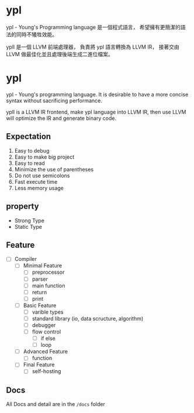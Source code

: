 # ypl

ypl - Young's Programming language 是一個程式語言，
希望擁有更簡潔的語法的同時不犧牲效能。

ypll 是一個 LLVM 前端處理器，
負責將 ypl 語言轉換為 LLVM IR，
接著交由 LLVM 做最佳化並且處理後端生成二進位檔案。

# ypl

ypl - Young's programming language.
It is desirable to have a more concise syntax without sacrificing performance.

ypll is a LLVM IR frontend,
make ypl language into LLVM IR,
then use LLVM will optimize the IR and generate binary code.

## Expectation

1. Easy to debug
2. Easy to make big project
3. Easy to read
4. Minimize the use of parentheses
5. Do not use semicolons
6. Fast execute time
7. Less memory usage

## property

- Strong Type
- Static Type

## Feature

- [ ] Compiler
    - [ ] Minimal Feature
        - [ ] preprocessor
        - [ ] parser
        - [ ] main function
        - [ ] return
        - [ ] print
    - [ ] Basic Feature
        - [ ] varible types
        - [ ] standard library (io, data scructure, algorithm)
        - [ ] debugger
        - [ ] flow control
            - [ ] if else
            - [ ] loop
    - [ ] Advanced Feature
        - [ ] function
    - [ ] Final Feature
        - [ ] self-hosting

## Docs

All Docs and detail are in the `/docs` folder
